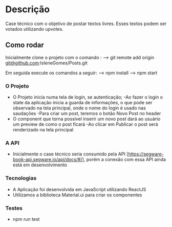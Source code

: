 # Descrição

  Case técnico com o objetivo de postar textos livres. Esses textos podem ser votados utilizando upvotes.

## Como rodar

  Inicialmente clone o projeto com o comando :
  --> git remote add origin git@github.com:IsleneGomes/Posts.git

  Em seguida execute os comandos a seguir:
  --> npm install
  --> npm start

### O Projeto

- O Projeto inicia numa tela de login, se autenticação;
-Ao fazer o login o state da aplicação inicia a guarda de informações, o que pode ser observado na tela principal, onde o nome do login é usado nas saudações
-Para criar um post, teremos o botão Novo Post no header
- O component que torna possível inserir um novo post dará ao usuário um preview de como o post ficará
-Ao clicar em Publicar o post será renderizado na tela principal

### A API

- Inicialmente o case técnico seria consumido pela API [https://segware-book-api.segware.io/api/docs/#/], porém a conexão com essa API ainda está em desenvolvimento

### Tecnologias

- A Aplicação foi desenvolvida em JavaScript utilizando ReactJS
- Utilizamos a biblioteca Material.ui para criar os componentes

### Testes

- npm run test

### 
